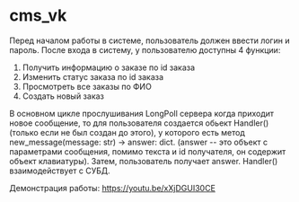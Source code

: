 # cms_vk

Перед началом работы в системе, пользователь должен ввести логин и пароль.
После входа в систему, у пользователю доступны 4 функции:
  1. Получить информацию о заказе по id заказа
  2. Изменить статус заказа по id заказа
  3. Просмотреть все заказы по ФИО
  4. Создать новый заказ
  
В основном цикле прослушивания LongPoll сервера когда приходит новое сообщение, то для пользователя создается обьект Handler() (только если не был создан до этого), у которого есть метод new_message(message: str) -> answer: dict. (answer -- это объект с параметрами сообщения, помимо текста и id получателя, он содержит объект клавиатуры). Затем, пользователь получает answer.
Handler() взаимодействует с СУБД.

Демонстрация работы: https://youtu.be/xXjDGUI30CE
